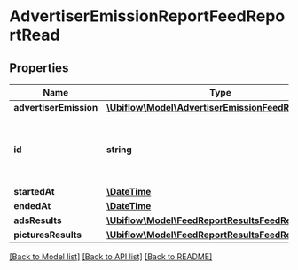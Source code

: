 # AdvertiserEmissionReportFeedReportRead

## Properties
Name | Type | Description | Notes
------------ | ------------- | ------------- | -------------
**advertiserEmission** | [**\Ubiflow\Model\AdvertiserEmissionFeedReportRead**](AdvertiserEmissionFeedReportRead.md) |  | [optional] 
**id** | **string** | The unique identifier of the feed report, in the Ubiflow IS. | [optional] 
**startedAt** | [**\DateTime**](\DateTime.md) |  | [optional] 
**endedAt** | [**\DateTime**](\DateTime.md) |  | [optional] 
**adsResults** | [**\Ubiflow\Model\FeedReportResultsFeedReportRead**](FeedReportResultsFeedReportRead.md) |  | [optional] 
**picturesResults** | [**\Ubiflow\Model\FeedReportResultsFeedReportRead**](FeedReportResultsFeedReportRead.md) |  | [optional] 

[[Back to Model list]](../../README.md#documentation-for-models) [[Back to API list]](../../README.md#documentation-for-api-endpoints) [[Back to README]](../../README.md)

